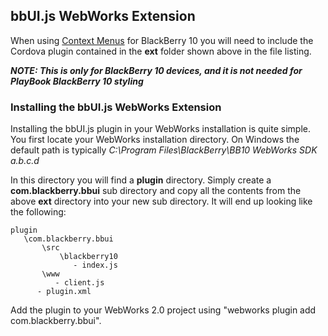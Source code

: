 ## bbUI.js WebWorks Extension

When using [Context Menus](https://github.com/blackberry/bbUI.js/wiki/Context-Menus) for BlackBerry 10 you will need to include the Cordova
plugin contained in the **ext** folder shown above in the file listing.

_**NOTE: This is only for BlackBerry 10 devices, and it is not needed for PlayBook BlackBerry 10 styling**_

### Installing the bbUI.js WebWorks Extension

Installing the bbUI.js plugin in your WebWorks installation is quite simple.  You first locate your WebWorks installation directory.  On Windows the
default path is typically _C:\Program Files\BlackBerry\BB10 WebWorks SDK a.b.c.d_

In this directory you will find a **plugin** directory.  Simply create a **com.blackberry.bbui** sub directory and copy all the contents from the above **ext** directory
into your new sub directory.  It will end up looking like the following:

```
plugin
   \com.blackberry.bbui
       \src
           \blackberry10
              - index.js
       \www
          - client.js
      - plugin.xml
```


Add the plugin to your WebWorks 2.0 project using "webworks plugin add com.blackberry.bbui".


